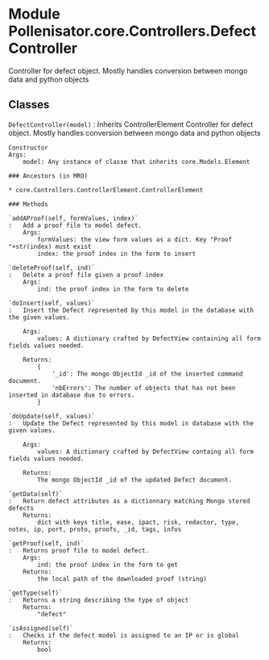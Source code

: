 Module Pollenisator.core.Controllers.DefectController
=====================================================
Controller for defect object. Mostly handles conversion between mongo data and python objects

Classes
-------

`DefectController(model)`
:   Inherits ControllerElement
    Controller for defect object. Mostly handles conversion between mongo data and python objects
    
    Constructor
    Args:
        model: Any instance of classe that inherits core.Models.Element

    ### Ancestors (in MRO)

    * core.Controllers.ControllerElement.ControllerElement

    ### Methods

    `addAProof(self, formValues, index)`
    :   Add a proof file to model defect.
        Args:
            formValues: the view form values as a dict. Key "Proof "+str(index) must exist
            index: the proof index in the form to insert

    `deleteProof(self, ind)`
    :   Delete a proof file given a proof index
        Args:
            ind: the proof index in the form to delete

    `doInsert(self, values)`
    :   Insert the Defect represented by this model in the database with the given values.
        
        Args:
            values: A dictionary crafted by DefectView containing all form fields values needed.
        
        Returns:
            {
                '_id': The mongo ObjectId _id of the inserted command document.
                'nbErrors': The number of objects that has not been inserted in database due to errors.
            }

    `doUpdate(self, values)`
    :   Update the Defect represented by this model in database with the given values.
        
        Args:
            values: A dictionary crafted by DefectView containg all form fields values needed.
        
        Returns:
            The mongo ObjectId _id of the updated Defect document.

    `getData(self)`
    :   Return defect attributes as a dictionnary matching Mongo stored defects
        Returns:
            dict with keys title, ease, ipact, risk, redactor, type, notes, ip, port, proto, proofs, _id, tags, infos

    `getProof(self, ind)`
    :   Returns proof file to model defect.
        Args:
            ind: the proof index in the form to get
        Returns:
            the local path of the downloaded proof (string)

    `getType(self)`
    :   Returns a string describing the type of object
        Returns:
            "defect"

    `isAssigned(self)`
    :   Checks if the defect model is assigned to an IP or is global
        Returns:    
            bool